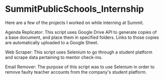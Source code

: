# SummitPublicSchools_Internship
Here are a few of the projects I worked on while interning at Summit.

Agenda Replicator: This script uses Google Drive API to generate copies of a base document, and place them in specified folders. 
                   Links to those copies are automatically uploaded to a Google Sheet.
                   
Web Scraper: This script uses Selenium to go through a student platform and scrape data pertaining to mentor check-ins.

Email Remover: The purpose of this script was to use Selenium in order to remove faulty teacher accounts from the company's student platform.
